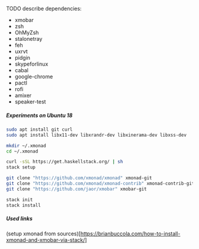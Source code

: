 TODO describe dependencies:

- xmobar
- zsh
- OhMyZsh
- stalonetray
- feh
- uxrvt
- pidgin
- skypeforlinux
- cabal
- google-chrome
- pactl
- rofi
- amixer
- speaker-test


##### Experiments on Ubuntu 18
```bash
sudo apt install git curl
sudo apt install libx11-dev libxrandr-dev libxinerama-dev libxss-dev

mkdir ~/.xmonad
cd ~/.xmonad

curl -sSL https://get.haskellstack.org/ | sh
stack setup

git clone "https://github.com/xmonad/xmonad" xmonad-git
git clone "https://github.com/xmonad/xmonad-contrib" xmonad-contrib-git
git clone "https://github.com/jaor/xmobar" xmobar-git

stack init
stack install
```

##### Used links
(setup xmonad from sources)[https://brianbuccola.com/how-to-install-xmonad-and-xmobar-via-stack/]
